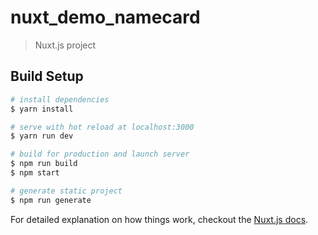 # nuxt_demo_namecard

> Nuxt.js project

## Build Setup

``` bash
# install dependencies
$ yarn install

# serve with hot reload at localhost:3000
$ yarn run dev

# build for production and launch server
$ npm run build
$ npm start

# generate static project
$ npm run generate
```

For detailed explanation on how things work, checkout the [Nuxt.js docs](https://github.com/nuxt/nuxt.js).
